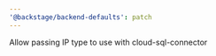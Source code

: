 ```yaml
---
'@backstage/backend-defaults': patch
---
```


Allow passing IP type to use with cloud-sql-connector
